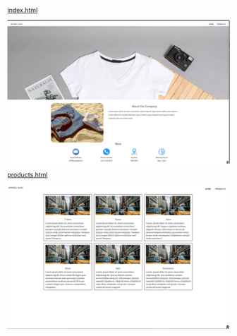 

 [index.html](index.html) 

![image-20220901173052909](README.assets/image-20220901173052909.png)

 [products.html](products.html) 

![image-20220901173111202](README.assets/image-20220901173111202.png)